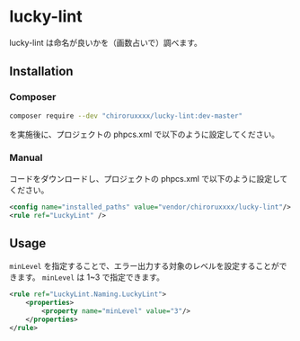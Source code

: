# lucky-lint

lucky-lint は命名が良いかを（画数占いで）調べます。

## Installation
### Composer
```sh
composer require --dev "chiroruxxxx/lucky-lint:dev-master"
```

を実施後に、プロジェクトの phpcs.xml で以下のように設定してください。

### Manual
コードをダウンロードし、プロジェクトの phpcs.xml で以下のように設定してください。
```xml
<config name="installed_paths" value="vendor/chiroruxxxx/lucky-lint"/>
<rule ref="LuckyLint" />
```

## Usage
`minLevel` を指定することで、エラー出力する対象のレベルを設定することができます。
`minLevel` は 1~3 で指定できます。

```xml
<rule ref="LuckyLint.Naming.LuckyLint">
    <properties>
        <property name="minLevel" value="3"/>
    </properties>
</rule>
```
